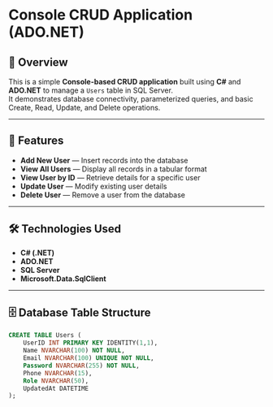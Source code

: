 # Console CRUD Application (ADO.NET)

## 📌 Overview
This is a simple **Console-based CRUD application** built using **C#** and **ADO.NET** to manage a `Users` table in SQL Server.  
It demonstrates database connectivity, parameterized queries, and basic Create, Read, Update, and Delete operations.

---

## 🚀 Features
- **Add New User** — Insert records into the database
- **View All Users** — Display all records in a tabular format
- **View User by ID** — Retrieve details for a specific user
- **Update User** — Modify existing user details
- **Delete User** — Remove a user from the database

---

## 🛠 Technologies Used
- **C# (.NET)**
- **ADO.NET**
- **SQL Server**
- **Microsoft.Data.SqlClient**

---

## 🗄 Database Table Structure
```sql
CREATE TABLE Users (
    UserID INT PRIMARY KEY IDENTITY(1,1),
    Name NVARCHAR(100) NOT NULL,
    Email NVARCHAR(100) UNIQUE NOT NULL,
    Password NVARCHAR(255) NOT NULL,
    Phone NVARCHAR(15),
    Role NVARCHAR(50),
    UpdatedAt DATETIME
);
